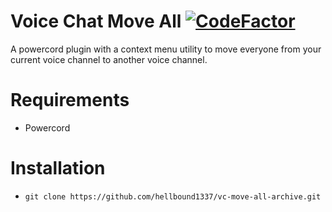 # Voice Chat Move All [![CodeFactor](https://www.codefactor.io/repository/github/hellbound1337/vc-move-all-archive/badge)](https://www.codefactor.io/repository/github/hellbound1337/vc-move-all-archive)

A powercord plugin with a context menu utility to move everyone from your current voice channel to another voice channel.

# Requirements

-  Powercord

# Installation

-  `git clone https://github.com/hellbound1337/vc-move-all-archive.git`
